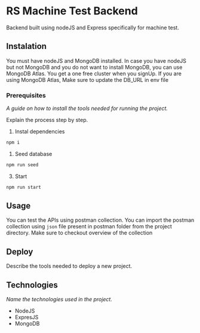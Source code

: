 # RS Machine Test Backend

Backend built using nodeJS and Express specifically for machine test.

## Instalation

You must have nodeJS and MongoDB installed.
In case you have nodeJS but not MongoDB and you do not want to install MongoDB, you can use MongoDB Atlas. You get a one free cluster when you signUp.
If you are using MongoDB Atlas, Make sure to update the DB_URL in env file

### Prerequisites

_A guide on how to install the tools needed for running the project._

Explain the process step by step.

1. Instal dependencies
```bash
npm i
```

1. Seed database
```bash
npm run seed
```

3. Start
```bash
npm run start
```

## Usage

You can test the APIs using postman collection.
You can import the postman collection using `json` file present in postman folder from the project directory.
Make sure to checkout overview of the collection

## Deploy

Describe the tools needed to deploy a new project.

## Technologies

_Name the technologies used in the project._ 
* NodeJS
* ExpresJS
* MongoDB

